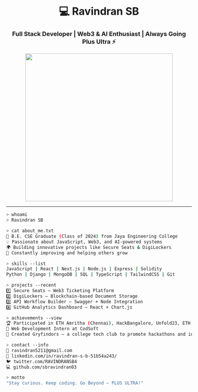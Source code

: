 <!-- Hacker Terminal Theme GitHub README for Ravindran SB -->

<h1 align="center">💻 Ravindran SB</h1>
<h3 align="center">Full Stack Developer | Web3 & AI Enthusiast | Always Going Plus Ultra ⚡</h3>

<p align="center">
  <img src="https://media.tenor.com/2RoSg-BDkPcAAAAC/plus-ultra-my-hero-academia.gif" width="400"/>
</p>

---

```bash
> whoami
> Ravindran SB

> cat about_me.txt
🧠 B.E. CSE Graduate (Class of 2024) from Jaya Engineering College  
💡 Passionate about JavaScript, Web3, and AI-powered systems  
🌍 Building innovative projects like Secure Seats & DigiLockers  
🚀 Constantly improving and helping others grow

> skills --list
JavaScript | React | Next.js | Node.js | Express | Solidity  
Python | Django | MongoDB | SQL | TypeScript | TailwindCSS | Git

> projects --recent
1️⃣ Secure Seats — Web3 Ticketing Platform  
2️⃣ DigiLockers — Blockchain-based Document Storage  
3️⃣ API Workflow Builder — Swagger + Node Integration  
4️⃣ GitHub Analytics Dashboard — React + Chart.js

> achievements --view
🏆 Participated in ETH Amritha (Chennai), HackBangalore, Unfold23, ETH Mumbai  
💼 Web Development Intern at CodSoft  
🧩 Created Gryfindors — a college tech club to promote hackathons and innovation

> contact --info
📧 ravindran5211@gmail.com  
🔗 linkedin.com/in/ravindran-s-b-51b54a243/  
🐦 twitter.com/RAVINDRANSB4  
💻 github.com/sbravindran03

> motto
"Stay curious. Keep coding. Go Beyond — PLUS ULTRA!"
